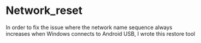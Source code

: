 # Network_reset
In order to fix the issue where the network name sequence always increases when Windows connects to Android USB, I wrote this restore tool
